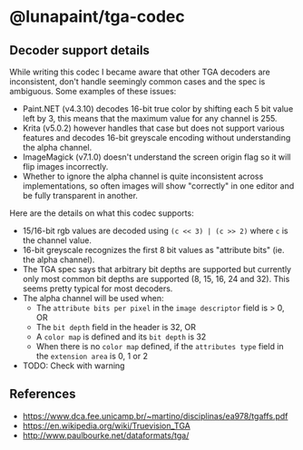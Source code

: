 # @lunapaint/tga-codec

## Decoder support details

While writing this codec I became aware that other TGA decoders are inconsistent, don't handle seemingly common cases and the spec is ambiguous. Some examples of these issues:

- Paint.NET (v4.3.10) decodes 16-bit true color by shifting each 5 bit value left by 3, this means that the maximum value for any channel is 255.
- Krita (v5.0.2) however handles that case but does not support various features and decodes 16-bit greyscale encoding without understanding the alpha channel.
- ImageMagick (v7.1.0) doesn't understand the screen origin flag so it will flip images incorrectly.
- Whether to ignore the alpha channel is quite inconsistent across implementations, so often images will show "correctly" in one editor and be fully transparent in another.

Here are the details on what this codec supports:

- 15/16-bit rgb values are decoded using `(c << 3) | (c >> 2)` where `c` is the channel value.
- 16-bit greyscale recognizes the first 8 bit values as "attribute bits" (ie. the alpha channel).
- The TGA spec says that arbitrary bit depths are supported but currently only most common bit depths are supported (8, 15, 16, 24 and 32). This seems pretty typical for most decoders.
- The alpha channel will be used when:
  - The `attribute bits per pixel` in the `image descriptor` field is > 0, OR
  - The `bit depth` field in the header is 32, OR
  - A `color map` is defined and its `bit depth` is 32
  - When there is no `color map` defined, if the `attributes type` field in the `extension area` is 0, 1 or 2
- TODO: Check with warning

## References

- https://www.dca.fee.unicamp.br/~martino/disciplinas/ea978/tgaffs.pdf
- https://en.wikipedia.org/wiki/Truevision_TGA
- http://www.paulbourke.net/dataformats/tga/
